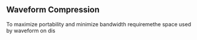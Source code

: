 ## Waveform Compression

To maximize portability and minimize bandwidth requiremethe space used by waveform on dis
<!--stackedit_data:
eyJoaXN0b3J5IjpbMTEyOTY4NjQxM119
-->